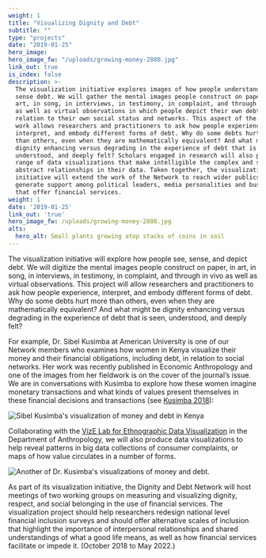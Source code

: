 ```yaml
---
weight: 1
title: "Visualizing Dignity and Debt"
subtitle: ""
type: "projects"
date: "2019-01-25"
hero_image:
hero_image_fw: "/uploads/growing-money-2880.jpg"
link_out: true
is_index: false
description: >-
  The visualization initiative explores images of how people understand and 
  sense debt. We will gather the mental images people construct on paper, in
  art, in song, in interviews, in testimony, in complaint, and through in vivo
  as well as virtual observations in which people depict their own debt in
  relation to their own social status and networks. This aspect of the Network’s
  work allows researchers and practitioners to ask how people experience,
  interpret, and embody different forms of debt. Why do some debts hurt more
  than others, even when they are mathematically equivalent? And what might be
  dignity enhancing versus degrading in the experience of debt that is seen,
  understood, and deeply felt? Scholars engaged in research will also produce a
  range of data visualizations that make intelligible the complex and sometimes
  abstract relationships in their data. Taken together, the visualization
  initiative will extend the work of the Network to reach wider publics and
  generate support among political leaders, media personalities and businesses
  that offer financial services.
weight: 1
date: '2019-01-25'
link_out: 'true'
hero_image_fw: /uploads/growing-money-2880.jpg
alts:
  hero_alt: Small plants growing atop stacks of coins in soil
---
```

The visualization initiative will explore how people see, sense, and depict debt. We will digitize the mental images people construct on paper, in art, in song, in interviews, in testimony, in complaint, and through in vivo as well as virtual observations. This project will allow researchers and practitioners to ask how people experience, interpret, and embody different forms of debt. Why do some debts hurt more than others, even when they are mathematically equivalent? And what might be dignity enhancing versus degrading in the experience of debt that is seen, understood, and deeply felt?

For example, Dr. Sibel Kusimba at American University is one of our Network members who examines how women in Kenya visualize their money and their financial obligations, including debt, in relation to social networks. Her work was recently published in Economic Anthropology and one of the images from her fieldwork is on the cover of the journal’s issue. We are in conversations with Kusimba to explore how these women imagine monetary transactions and what kinds of values present themselves in these financial decisions and transactions (see <a href="https://anthrosource.onlinelibrary.wiley.com/doi/pdf/10.1002/sea2.12121" target="_blank">Kusimba 2018</a>):

![Sibel Kusimba's visualization of money and debt in Kenya](/uploads/sibel-drawings.jpg)

Collaborating with the <a href="http://vizelab.princeton.edu/" target="_blank">VizE Lab for Ethnographic Data Visualization</a> in the Department of Anthropology, we will also produce data visualizations to help reveal patterns in big data collections of consumer complaints, or maps of how value circulates in a number of forms.

![Another of Dr. Kusimba's visualizations of money and debt.](/uploads/sibel_robai_january-february_2016.png)

As part of its visualization initiative, the Dignity and Debt Network will host meetings of two working groups on measuring and visualizing dignity, respect, and social belonging in the use of financial services. The visualization project should help researchers redesign national level financial inclusion surveys and should offer alternative scales of inclusion that highlight the importance of interpersonal relationships and shared understandings of what a good life means, as well as how financial services facilitate or impede it. (October 2018 to May 2022.)
